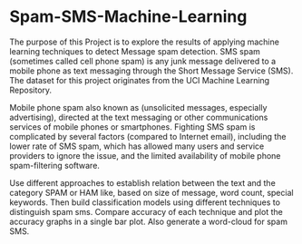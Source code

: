 # Spam-SMS-Machine-Learning

The purpose of this Project is to explore the results of applying machine learning techniques to detect Message spam detection. SMS spam (sometimes called cell phone spam) is any junk message delivered to a mobile phone as text messaging through the Short Message Service (SMS). The dataset for this project originates from the UCI Machine Learning Repository.

Mobile phone spam also known as (unsolicited messages, especially advertising), directed at the text messaging or other communications services of mobile phones or smartphones. Fighting SMS spam is complicated by several factors (compared to Internet email), including the lower rate of SMS spam, which has allowed many users and service providers to ignore the issue, and the limited availability of mobile phone spam-filtering software.

Use different approaches to establish relation between the text and the category SPAM or HAM like, based on size of message, word count, special keywords. Then build classification models using different techniques to distinguish spam sms. Compare accuracy of each technique and plot the accuracy graphs in a single bar plot. Also generate a word-cloud for spam SMS.

